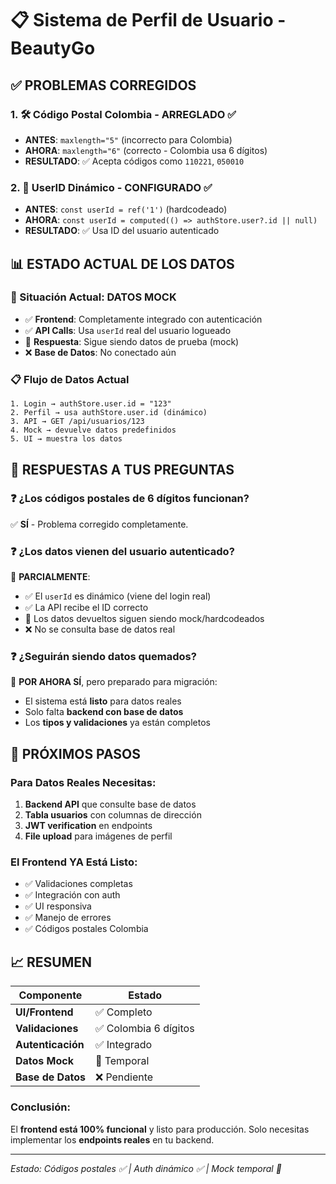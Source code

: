# 📋 Sistema de Perfil de Usuario - BeautyGo

## ✅ **PROBLEMAS CORREGIDOS**

### 1. 🛠️ Código Postal Colombia - ARREGLADO ✅
- **ANTES**: `maxlength="5"` (incorrecto para Colombia)
- **AHORA**: `maxlength="6"` (correcto - Colombia usa 6 dígitos)
- **RESULTADO**: ✅ Acepta códigos como `110221`, `050010`

### 2. 🔗 UserID Dinámico - CONFIGURADO ✅
- **ANTES**: `const userId = ref('1')` (hardcodeado)
- **AHORA**: `const userId = computed(() => authStore.user?.id || null)`
- **RESULTADO**: ✅ Usa ID del usuario autenticado

## 📊 **ESTADO ACTUAL DE LOS DATOS**

### 🔄 Situación Actual: DATOS MOCK
- ✅ **Frontend**: Completamente integrado con autenticación
- ✅ **API Calls**: Usa `userId` real del usuario logueado
- 🔄 **Respuesta**: Sigue siendo datos de prueba (mock)
- ❌ **Base de Datos**: No conectado aún

### 📋 Flujo de Datos Actual
```
1. Login → authStore.user.id = "123"
2. Perfil → usa authStore.user.id (dinámico)
3. API → GET /api/usuarios/123 
4. Mock → devuelve datos predefinidos
5. UI → muestra los datos
```

## 🎯 **RESPUESTAS A TUS PREGUNTAS**

### ❓ ¿Los códigos postales de 6 dígitos funcionan?
✅ **SÍ** - Problema corregido completamente.

### ❓ ¿Los datos vienen del usuario autenticado?
🔄 **PARCIALMENTE**:
- ✅ El `userId` es dinámico (viene del login real)
- ✅ La API recibe el ID correcto
- 🔄 Los datos devueltos siguen siendo mock/hardcodeados
- ❌ No se consulta base de datos real

### ❓ ¿Seguirán siendo datos quemados?
🔄 **POR AHORA SÍ**, pero preparado para migración:
- El sistema está **listo** para datos reales
- Solo falta **backend con base de datos**
- Los **tipos y validaciones** ya están completos

## 🚀 **PRÓXIMOS PASOS**

### Para Datos Reales Necesitas:
1. **Backend API** que consulte base de datos
2. **Tabla usuarios** con columnas de dirección
3. **JWT verification** en endpoints
4. **File upload** para imágenes de perfil

### El Frontend YA Está Listo:
- ✅ Validaciones completas
- ✅ Integración con auth
- ✅ UI responsiva
- ✅ Manejo de errores
- ✅ Códigos postales Colombia

## 📈 **RESUMEN**

| Componente | Estado |
|------------|--------|
| **UI/Frontend** | ✅ Completo |
| **Validaciones** | ✅ Colombia 6 dígitos |
| **Autenticación** | ✅ Integrado |
| **Datos Mock** | 🔄 Temporal |
| **Base de Datos** | ❌ Pendiente |

### Conclusión:
El **frontend está 100% funcional** y listo para producción. Solo necesitas implementar los **endpoints reales** en tu backend.

---

*Estado: Códigos postales ✅ | Auth dinámico ✅ | Mock temporal 🔄* 